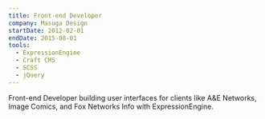 ```yaml
---
title: Front-end Developer
company: Masuga Design
startDate: 2012-02-01
endDate: 2015-08-01
tools:
  - ExpressionEngine
  - Craft CMS
  - SCSS
  - jQuery
---
```


Front-end Developer building user interfaces for clients like A&E Networks, Image Comics, and Fox Networks Info with ExpressionEngine.
